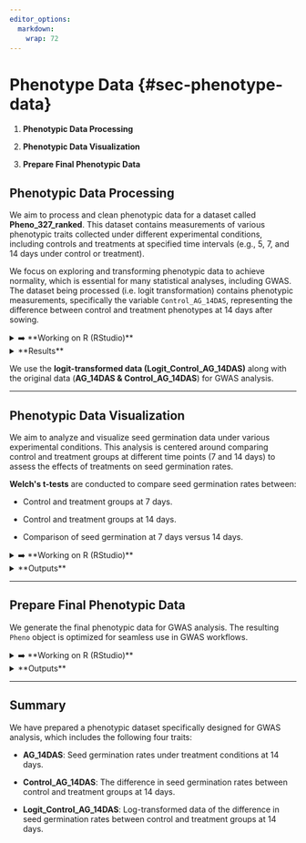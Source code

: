 ```yaml
---
editor_options: 
  markdown: 
    wrap: 72
---
```


# Phenotype Data {#sec-phenotype-data}

1.  **Phenotypic Data Processing**

2.  **Phenotypic Data Visualization**

3.  **Prepare Final Phenotypic Data**

## **Phenotypic Data Processing** 

We aim to process and clean phenotypic data for a dataset called
**Pheno_327_ranked**. This dataset contains measurements of various
phenotypic traits collected under different experimental conditions,
including controls and treatments at specified time intervals (e.g., 5,
7, and 14 days under control or treatment).

We focus on exploring and transforming phenotypic data to achieve
normality, which is essential for many statistical analyses, including
GWAS. The dataset being processed (i.e. logit transformation) contains
phenotypic measurements, specifically the variable `Control_AG_14DAS`,
representing the difference between control and treatment phenotypes at
14 days after sowing.

<details>

<summary>➡️ **Working on R (RStudio)**</summary>

``` r
##### R CODES #####

# Set the working directory
setwd("...your file path...")

# Load the phenotype data
Pheno_data = read.csv("Pheno_327_ranked.csv")

# Check normality of the original data
data = Pheno_data$AG.14
shapiro.test(data) 
summary(data)
# Calculate skewness to assess data symmetry
library(moments)
skewness(data)
# Negative (positive) skewness indicates a left (right) skew
# Plot the density of the original data
plot(density(data), main = "Density plot for original data (Control_AG_14DAS)")
# Create a Q-Q plot to visually check normality of the original data
qqnorm(data, main = "Q-Q plot for original data (Control_AG_14DAS)")
qqline(data, col = "red", lwd = 2)

# Apply logit transformation to normalize the data
# The logit transformation is commonly used to transform probabilities (values between 0 and 1) into the real number line.
logit = function(p) {
  epsilon = 3e-4
  p = ifelse(p == 0, epsilon, ifelse(p == 1, 1 - epsilon, p))
  log(p / (1 - p))
}
# AG under 14 days
data_AG_14 = logit(Pheno_data$AG.14/100)
data_Control_14 = logit(Pheno_data$N.14/100)
Logit_Control_AG_14DAS = data_Control_14 - data_AG_14
  
shapiro.test(Logit_Control_AG_14DAS)
skewness(Logit_Control_AG_14DAS)
plot(density(Logit_Control_AG_14DAS), main="Density plot for logit transformed data (Logit_Control_AG_14DAS)")
qqnorm(data, main = "Q-Q plot for logit transformed data (Logit_Control_AG_14DAS)")
qqline(data, col = "red", lwd = 2)
```

</details>

<details>

<summary>**Results**</summary>

-   **AG_14DAS:**

    ![](images/clipboard-2948542824.png){width="400"}

    ![](images/clipboard-3942366587.png){width="400"}

-   **Control_AG_14DAS:**

    ![](images/clipboard-1577085668.png){width="400"}

    ![](images/clipboard-3281347992.png){width="400"}

-   **Logit_Control_AG_14DAS:**

    ![](images/clipboard-4047579604.png){width="400"}

    ![](images/clipboard-1651099304.png){width="400"}

</details>

We use the **logit-transformed data (Logit_Control_AG_14DAS)** along
with the original data (**AG_14DAS & Control_AG_14DAS**) for GWAS
analysis.

------------------------------------------------------------------------

## **Phenotypic Data Visualization**

We aim to analyze and visualize seed germination data under various
experimental conditions. This analysis is centered around comparing
control and treatment groups at different time points (7 and 14 days) to
assess the effects of treatments on seed germination rates.

**Welch's t-tests** are conducted to compare seed germination rates
between:

-   Control and treatment groups at 7 days.

-   Control and treatment groups at 14 days.

-   Comparison of seed germination at 7 days versus 14 days.

<details>

<summary>➡️ **Working on R (RStudio)**</summary>

``` r
##### R CODES #####

# Set the working directory
setwd("...your file path...")

# Load the phenotype data
Pheno_data = read.csv("Pheno_327_ranked.csv")

# Load ggplot2 library for data visualization
library(ggplot2)

# Seed germination analysis: Control vs Treatment (7-day)
Group1 = Pheno_data$N.7
Group2 = Pheno_data$AG.7

# Perform Welch Two Sample t-test
t.test(Group1, Group2) # p-value < 2.2e-16

# Create a data frame for visualization
ID = Pheno_data$DNA_ID
data = data.frame(
  value = c(Group1, Group2),
  group = rep(c("Control_7", "Treatment_7"), each = length(Group1)),
  id = rep(ID, 2))

# Generate boxplot and jitter plot for 7-day seed germination
ggplot(data, aes(x = group, y = value, group = group)) +
  geom_boxplot(aes(fill = group), color = "grey30", width = 0.65, size = 0.3, alpha = 0.9, outlier.shape = NA) +
  geom_jitter(width = 0.1, aes(color = group), size = 1.5, alpha = 0.3) +
  geom_line(aes(group = id), color = "grey70", size = 0.1) +
  theme_classic() +
  labs(title = "", x = "", y = "Seed germination (%)") +
  theme(
    axis.title.x = element_text(size = 18),
    axis.title.y = element_text(size = 18),
    axis.text.x = element_text(size = 16, color = "black"),
    axis.text.y = element_text(size = 14),
    legend.position = "none") +
  scale_fill_manual(values = c("Control_7" = "#9ABF80", "Treatment_7" = "#E38E49")) +
  scale_color_manual(values = c("Control_7" = "#9ABF80", "Treatment_7" = "#E38E49")) +
  scale_x_discrete(labels = c("Control_7" = "Control (7-day)", "Treatment_7" = "Treatment (7-day)")) +
  annotate("segment", x = 1, xend = 2, y = 108, yend = 108, linewidth = 0.8, color = "black") +
  annotate("segment", x = 1, xend = 1, y = 108, yend = 105, linewidth = 0.8, color = "black") +
  annotate("segment", x = 2, xend = 2, y = 108, yend = 105, linewidth = 0.8, color = "black") +
  annotate("text", x = 1.5, y = 110, label = paste("***"), size = 6, hjust = 0.5) # 5 x 5

# Seed germination analysis: Control vs Treatment (14-day)
Group1 = Pheno_data$N.14
Group2 = Pheno_data$AG.14

# Perform Welch Two Sample t-test
t.test(Group1, Group2) # p-value < 2.2e-16

# Create a data frame for visualization
data = data.frame(
  value = c(Group1, Group2),
  group = rep(c("Control_14", "Treatment_14"), each = length(Group1)),
  id = rep(ID, 2))

# Generate boxplot and jitter plot for 14-day seed germination
ggplot(data, aes(x = group, y = value, group = group)) +
  geom_boxplot(aes(fill = group), color = "grey30", width = 0.65, size = 0.3, alpha = 0.9, outlier.shape = NA) +
  geom_jitter(width = 0.1, aes(color = group), size = 1.5, alpha = 0.3) +
  geom_line(aes(group = id), color = "grey70", size = 0.1) +
  theme_classic() +
  labs(title = "", x = "", y = "Seed germination (%)") +
  theme(
    axis.title.x = element_text(size = 18),
    axis.title.y = element_text(size = 18),
    axis.text.x = element_text(size = 16, color = "black"),
    axis.text.y = element_text(size = 14),
    legend.position = "none") +
  scale_fill_manual(values = c("Control_14" = "#9ABF80", "Treatment_14" = "#E38E49")) +
  scale_color_manual(values = c("Control_14" = "#9ABF80", "Treatment_14" = "#E38E49")) +
  scale_x_discrete(labels = c("Control_14" = "Control (14-day)", "Treatment_14" = "Treatment (14-day)")) +
  annotate("segment", x = 1, xend = 2, y = 108, yend = 108, linewidth = 0.8, color = "black") +
  annotate("segment", x = 1, xend = 1, y = 108, yend = 105, linewidth = 0.8, color = "black") +
  annotate("segment", x = 2, xend = 2, y = 108, yend = 105, linewidth = 0.8, color = "black") +
  annotate("text", x = 1.5, y = 110, label = paste("***"), size = 6, hjust = 0.5) # 5 x 5

# Comparison of seed germination between Control groups (7-day vs 14-day)
Group1 = Pheno_data$NminusAG.7
Group2 = Pheno_data$NminusAG.14

# Perform Welch Two Sample t-test
t.test(Group1, Group2) # p-value = 7.493e-10

# Create a data frame for visualization
data = data.frame(
  value = c(Group1, Group2),
  group = rep(c("Group1", "Group2"), each = length(Group1)),
  id = rep(ID, 2))

# Generate boxplot and jitter plot for comparison
ggplot(data, aes(x = group, y = value, group = group)) +
  geom_boxplot(aes(fill = group), color = "grey30", width = 0.65, size = 0.3, alpha = 0.9, outlier.shape = NA) +
  geom_jitter(width = 0.1, aes(color = group), size = 1.5, alpha = 0.3) +
  geom_line(aes(group = id), color = "grey70", size = 0.1) +
  theme_classic() +
  labs(title = "", x = "", y = "Comparison of seed germination (%)") +
  theme(
    axis.title.x = element_text(size = 18),
    axis.title.y = element_text(size = 18),
    axis.text.x = element_text(size = 16, color = "black"),
    axis.text.y = element_text(size = 14),
    legend.position = "none") +
  scale_fill_manual(values = c("Group1" = "#D39D55", "Group2" = "#500000")) +
  scale_color_manual(values = c("Group1" = "#D39D55", "Group2" = "#500000")) +
  scale_x_discrete(labels = c("Group1" = "7-day", "Group2" = "14-day")) +
  annotate("segment", x = 1, xend = 2, y = 108, yend = 108, linewidth = 0.8, color = "black") +
  annotate("segment", x = 1, xend = 1, y = 108, yend = 105, linewidth = 0.8, color = "black") +
  annotate("segment", x = 2, xend = 2, y = 108, yend = 105, linewidth = 0.8, color = "black") +
  annotate("text", x = 1.5, y = 110, label = paste("***"), size = 6, hjust = 0.5) # 5 x 5
```

</details>

<details>

<summary>**Outputs**</summary>

1.  Seed germination on measurement under control and treatment (7-day)

    ![](images/clipboard-2429305611.png){width="500"}

2.  Seed germination on measurement under control and treatment (14-day)

    ![](images/clipboard-1685195786.png){width="500"}

3.  Comparison of seed germination

    ![](images/clipboard-2595001421.png){width="500"}

</details>

------------------------------------------------------------------------

## **Prepare Final Phenotypic Data**

We generate the final phenotypic data for GWAS analysis. The resulting
`Pheno` object is optimized for seamless use in GWAS workflows.

<details>

<summary>➡️ **Working on R (RStudio)**</summary>

``` r
##### R CODES #####

# Set the working directory
setwd("...your file path...")

# Read the cleaned and sorted phenotypic data from a CSV file
Pheno_327_ranked = read.csv("Pheno_327_ranked.csv")

# Create a new data frame with selected columns and a modified Taxa column
Pheno = data.frame(Taxa = paste(Pheno_327_ranked$DNA_ID, Pheno_327_ranked$DNA_ID, sep = "_"),
                   AG_14DAS = Pheno_327_ranked$AG.14,
                   Control_AG_14DAS = Pheno_327_ranked$NminusAG.14,
                   Logit_Control_AG_14DAS = Pheno_327_ranked$logitDiffN_AG.14)

# Save the new data frame as an RDS file for future use
saveRDS(Pheno, "Pheno.rds") # Final data
```

</details>

<details>

<summary>**Outputs**</summary>

-   **Pheno.rds**\
    Phenotypic dataset in ‘data.frame’ format stored in `.rds` file.
    Ready for GWAS.

</details>

------------------------------------------------------------------------

## Summary

We have prepared a phenotypic dataset specifically designed for GWAS
analysis, which includes the following four traits:

-   **AG_14DAS**: Seed germination rates under treatment conditions at
    14 days.

-   **Control_AG_14DAS**: The difference in seed germination rates
    between control and treatment groups at 14 days.

-   **Logit_Control_AG_14DAS**: Log-transformed data of the difference
    in seed germination rates between control and treatment groups at 14
    days.
